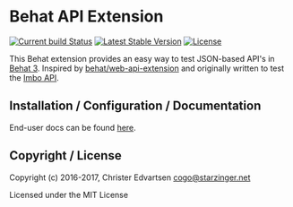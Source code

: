 # Behat API Extension

[![Current build Status](https://secure.travis-ci.org/imbo/behat-api-extension.png)](http://travis-ci.org/imbo/behat-api-extension)
[![Latest Stable Version](https://poser.pugx.org/imbo/behat-api-extension/version)](https://packagist.org/packages/imbo/behat-api-extension)
[![License](https://poser.pugx.org/imbo/behat-api-extension/license)](https://packagist.org/packages/imbo/behat-api-extension)

This Behat extension provides an easy way to test JSON-based API's in [Behat 3](http://behat.org). Inspired by [behat/web-api-extension](https://github.com/Behat/WebApiExtension/) and originally written to test the [Imbo API](http://imbo.io).

## Installation / Configuration / Documentation
End-user docs can be found [here](http://behat-api-extension.readthedocs.io/en/develop/).

## Copyright / License

Copyright (c) 2016-2017, Christer Edvartsen <cogo@starzinger.net>

Licensed under the MIT License
